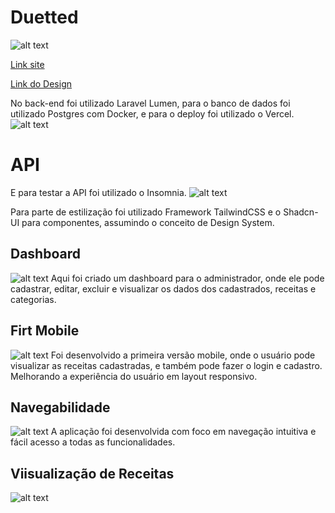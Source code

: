# Duetted

![alt text](<Screenshot 2024-11-26 at 05-24-43 Duetted - O melhor do sabor.png>)

[Link site](https://duetted.vercel.app/ "Duetted - Receitas")

[Link do Design](https://www.figma.com/design/ggteFqrYQ3gpwIWzjyDkmu/Untitled?node-id=0-1&t=6XyL1zDeptUCetSA-1 "Protótipo Figma")


No back-end foi utilizado Laravel Lumen, para o banco de dados foi utilizado Postgres com Docker, e para o deploy foi utilizado o Vercel.
![alt text](image-3.png)

# API
E para testar a API foi utilizado o Insomnia.
![alt text](image-4.png)

Para parte de estilização foi utilizado Framework TailwindCSS e o Shadcn-UI para componentes, assumindo o conceito de Design System.

## Dashboard
![alt text](<Screenshot 2024-11-26 at 06-50-27 Duetted - O melhor do sabor.png>)
Aqui foi criado um dashboard para o administrador, onde ele pode cadastrar, editar, excluir e visualizar os dados dos cadastrados, receitas e categorias.

## Firt Mobile
![alt text](<Screenshot 2024-11-26 at 06-54-45 Duetted - O melhor do sabor.png>)
Foi desenvolvido a primeira versão mobile, onde o usuário pode visualizar as receitas cadastradas, e também pode fazer o login e cadastro.
Melhorando a experiência do usuário em layout responsivo.

## Navegabilidade
![alt text](<Screenshot 2024-11-26 at 07-03-04 .png>)
A aplicação foi desenvolvida com foco em navegação intuitiva e fácil acesso a todas as funcionalidades.

## Viisualização de Receitas
![alt text](<Screenshot 2024-11-26 at 07-04-35 Receita Duetted receitas.png>)
